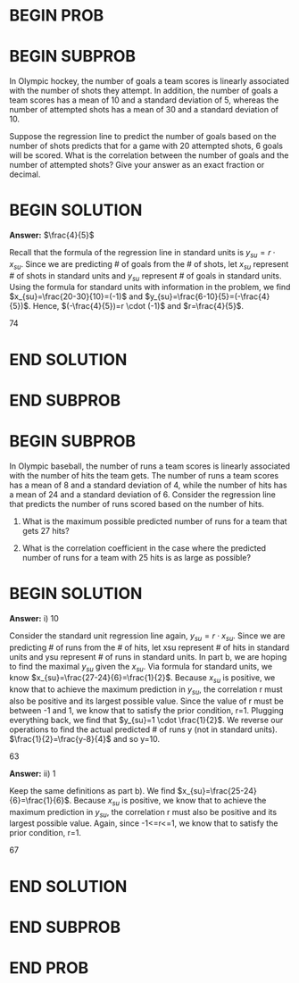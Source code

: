 # BEGIN PROB

# BEGIN SUBPROB

In Olympic hockey, the number of goals a team scores is linearly
associated with the number of shots they attempt. In addition, the
number of goals a team scores has a mean of 10 and a standard deviation
of 5, whereas the number of attempted shots has a mean of 30 and a
standard deviation of 10.

Suppose the regression line to predict the number of goals based on the
number of shots predicts that for a game with 20 attempted shots, 6
goals will be scored. What is the correlation between the number of
goals and the number of attempted shots? Give your answer as an exact
fraction or decimal.


# BEGIN SOLUTION
**Answer:** $\frac{4}{5}$

Recall that the formula of the regression line in standard units is $y_{su}=r \cdot x_{su}$. Since we are predicting # of goals from the # of shots, let $x_{su}$ represent # of shots in standard units and $y_{su}$ represent # of goals in standard units. Using the formula for standard units with information in the problem, we find $x_{su}=\frac{20-30}{10}=(-1)$ and $y_{su}=\frac{6-10}{5}=(-\frac{4}{5})$. Hence, $(-\frac{4}{5})=r \cdot (-1)$ and $r=\frac{4}{5}$.

<average>74</average>

# END SOLUTION

# END SUBPROB 

# BEGIN SUBPROB

In Olympic baseball, the number of runs a team scores is linearly
associated with the number of hits the team gets. The number of runs a
team scores has a mean of 8 and a standard deviation of 4, while the
number of hits has a mean of 24 and a standard deviation of 6. Consider
the regression line that predicts the number of runs scored based on the
number of hits.

1.  What is the maximum possible predicted number of runs for a team
    that gets 27 hits?


2.  What is the correlation coefficient in the case where the predicted
    number of runs for a team with 25 hits is as large as possible?


# BEGIN SOLUTION
**Answer:** i) 10

Consider the standard unit regression line again, $y_{su}=r \cdot x_{su}$. Since we are predicting # of runs from the # of hits, let xsu represent # of hits in standard units and ysu represent # of runs in standard units. In part b, we are hoping to find the maximal $y_{su}$ given the $x_{su}$. Via formula for standard units, we know $x_{su}=\frac{27-24}{6}=\frac{1}{2}$. Because $x_{su}$ is positive, we know that to achieve the maximum prediction in $y_{su}$, the correlation r must also be positive and its largest possible value. Since the value of r must be between -1 and 1, we know that to satisfy the prior condition, r=1. Plugging everything back, we find that $y_{su}=1 \cdot \frac{1}{2}$. We reverse our operations to find the actual predicted # of runs y (not in standard units). $\frac{1}{2}=\frac{y-8}{4}$ and so y=10.

<average>63</average>

**Answer:** ii) 1

Keep the same definitions as part b). We find $x_{su}=\frac{25-24}{6}=\frac{1}{6}$. Because $x_{su}$ is positive, we know that to achieve the maximum prediction in $y_{su}$, the correlation r must also be positive and its largest possible value. Again, since -1<=r<=1, we know that to satisfy the prior condition, r=1.

<average>67</average>

# END SOLUTION

# END SUBPROB

# END PROB